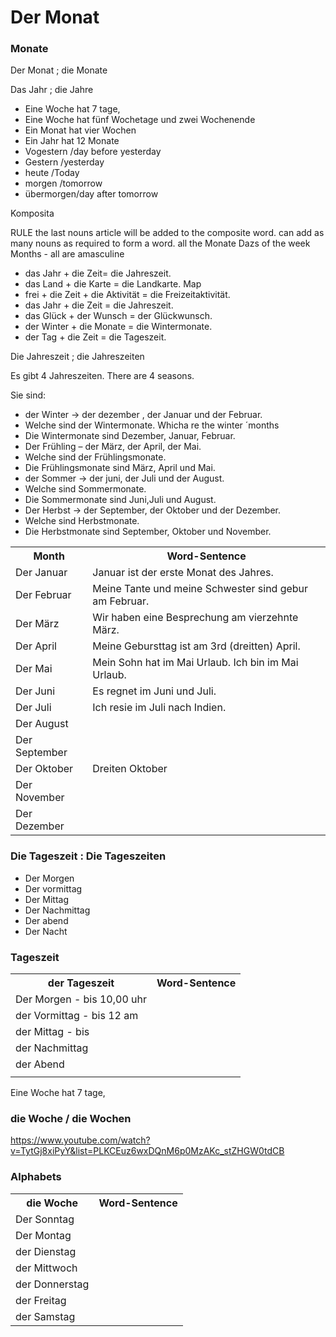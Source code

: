 # Der Monat


### Monate 
Der Monat ; die Monate

Das Jahr ; die Jahre

- Eine Woche hat 7 tage,
- Eine Woche hat fünf Wochetage und zwei Wochenende
- Ein Monat hat vier Wochen
- Ein Jahr hat 12 Monate
- Vogestern /day before yesterday
- Gestern /yesterday
- heute /Today
- morgen /tomorrow
- übermorgen/day after tomorrow


Komposita

RULE the last nouns article will be added to the composite word.
can add as many nouns as required to form a word.
all the Monate Dazs of the week Months - all are amasculine

- das Jahr + die Zeit=  die Jahreszeit.
- das Land +  die Karte =  die Landkarte. Map
- frei + die Zeit + die Aktivität =  die Freizeitaktivität.
- das Jahr + die Zeit =  die Jahreszeit.
- das Glück + der Wunsch = der Glückwunsch.
- der Winter + die Monate = die Wintermonate.
- der Tag + die Zeit = die Tageszeit.


Die Jahreszeit ; die Jahreszeiten

Es gibt 4 Jahreszeiten.
There are 4 seasons.

Sie sind:

- der Winter -> der dezember , der Januar und der Februar.
- Welche sind der Wintermonate. Whicha re the winter ´months
- Die Wintermonate sind Dezember, Januar, Februar.
- Der Frühling – der März, der April, der Mai.
- Welche sind der Frühlingsmonate.
- Die Frühlingsmonate sind März, April und Mai.
- der Sommer -> der juni, der Juli und der August.
- Welche sind Sommermonate.
- Die Sommermonate sind Juni,Juli und August.
- Der Herbst -> der September, der Oktober und der Dezember.
- Welche sind Herbstmonate.
- Die Herbstmonate sind September, Oktober und November.


<table>
<tr>
    <th>
        Month  
    </th>
    <th>
        Word-Sentence
    </th>
</tr>
<tr>
<td>Der Januar</td> <td>Januar ist der erste Monat des Jahres.</td>
</tr>
<tr>
    <td>Der Februar</td>
    <td>
    Meine Tante und meine Schwester sind gebur am Februar.
    </td>
</tr>
<tr>
<td>Der März</td>
<td>
    Wir haben eine Besprechung am vierzehnte März.
    </td>
</tr>
<tr>
    <td>Der April</td>
<td>
    Meine Gebursttag ist am 3rd (dreitten) April.
 </td>
</tr>
<tr>
    <td>Der Mai</td>
    <td>Mein Sohn hat im Mai Urlaub.
    Ich bin im Mai Urlaub.
    </td>
</tr>
<tr>
    <td>Der Juni</td>
    <td>
    Es regnet im Juni und Juli.
    </td>
</tr>
<tr>
    <td>Der Juli</td>
    <td>
    Ich resie im Juli  nach Indien.
    </td>
</tr>
<tr>
    <td>Der August</td>
    <td>
    </td>
</tr>

<tr>
    <td>Der September</td>
    <td>
    </td>
</tr>
<tr>
    <td>Der Oktober</td>
    <td>
    Dreiten Oktober 
    </td>
</tr>
<tr>
    <td>Der November</td>
    <td>
    </td>
</tr>
<tr>
    <td>Der Dezember</td>
    <td>
    </td>
</tr>

</table>


### Die Tageszeit : Die Tageszeiten

- Der Morgen 
- Der vormittag
- Der Mittag
- Der Nachmittag
- Der abend
- Der Nacht


### Tageszeit 
<table>
<tr>
    <th>
        der Tageszeit  
    </th>
    <th>
        Word-Sentence
    </th>
</tr>
<tr>
    <td>Der Morgen - bis 10,00 uhr</td>
    <td>
    </td>
</tr>
<tr>
    <td>der Vormittag - bis 12 am </td>
    <td>
    </td>
</tr>
<tr>
    <td>der Mittag -  bis  </td>
    <td>
    </td>
</tr>
<tr>
    <td>der Nachmittag</td>
    <td>
    </td>
</tr>
<tr>
    <td>der Abend</td>
    <td>
    </td>
</tr>
<tr>
    <td> </td>
    <td>
    </td>
</tr>


</table>

Eine Woche hat 7 tage,

### die Woche / die Wochen

https://www.youtube.com/watch?v=TytGj8xiPyY&list=PLKCEuz6wxDQnM6p0MzAKc_stZHGW0tdCB

### Alphabets 
<table>
<tr>
    <th>
        die Woche  
    </th>
    <th>
        Word-Sentence
    </th>
</tr>
<tr>
    <td>Der Sonntag</td>
    <td>
    </td>
</tr>
<tr>
    <td>Der Montag</td>
    <td>
    </td>
</tr>
<tr>
    <td>der Dienstag</td>
    <td>
    </td>
</tr>
<tr>
    <td>der Mittwoch</td>
    <td>
    </td>
</tr>
<tr>
    <td>der Donnerstag</td>
    <td>
    </td>
</tr>
<tr>
    <td>der Freitag</td>
    <td>
    </td>
</tr>
<tr>
    <td>der Samstag</td>
    <td>
    </td>
</tr>
</table>




